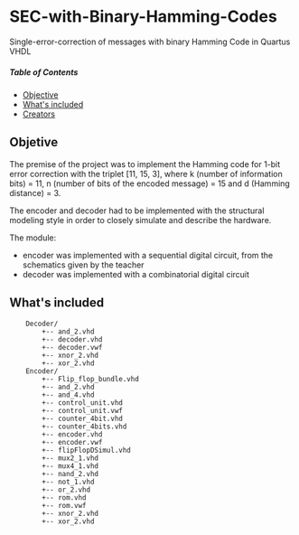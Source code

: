 # SEC-with-Binary-Hamming-Codes
Single-error-correction of messages with binary Hamming Code in Quartus VHDL

##### Table of Contents
- [Objective](#objective)
- [What's included](#included)
- [Creators](#creators)


## Objetive

The premise of the project was to implement the Hamming code for 1-bit error correction with the triplet [11, 15, 3], where k (number of information bits) = 11, n (number of bits of the encoded message) = 15 and d (Hamming distance) = 3.

The encoder and decoder had to be implemented with the structural modeling style in order to closely simulate and describe the hardware.

The module:

- encoder was implemented with a sequential digital circuit, from the schematics given by the teacher
- decoder was implemented with a combinatorial digital circuit

## What's included
```
    Decoder/
        +-- and_2.vhd 	
        +-- decoder.vhd 	
        +-- decoder.vwf
        +-- xnor_2.vhd
        +-- xor_2.vhd
    Encoder/
        +-- Flip_flop_bundle.vhd 	
        +-- and_2.vhd 	
        +-- and_4.vhd
        +-- control_unit.vhd 	
        +-- control_unit.vwf
        +-- counter_4bit.vhd 	
        +-- counter_4bits.vhd 	
        +-- encoder.vhd
        +-- encoder.vwf
        +-- flipFlopDSimul.vhd 	
        +-- mux2_1.vhd 	
        +-- mux4_1.vhd 	
        +-- nand_2.vhd 	
        +-- not_1.vhd 	
        +-- or_2.vhd 	
        +-- rom.vhd
        +-- rom.vwf 	
        +-- xnor_2.vhd
        +-- xor_2.vhd
```
##
